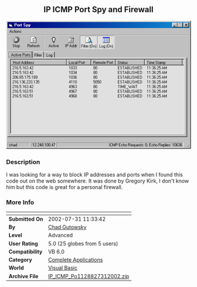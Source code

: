 ﻿<div align="center">

## IP ICMP Port Spy and Firewall

<img src="PIC2002731124358396.gif">
</div>

### Description

I was looking for a way to block IP addresses and ports when I found this code out on the web somewhere. It was done by Gregory Kirk, I don't know him but this code is great for a personal firewall.
 
### More Info
 


<span>             |<span>
---                |---
**Submitted On**   |2002-07-31 11:33:42
**By**             |[Chad Gutowsky](https://github.com/Planet-Source-Code/PSCIndex/blob/master/ByAuthor/chad-gutowsky.md)
**Level**          |Advanced
**User Rating**    |5.0 (25 globes from 5 users)
**Compatibility**  |VB 6\.0
**Category**       |[Complete Applications](https://github.com/Planet-Source-Code/PSCIndex/blob/master/ByCategory/complete-applications__1-27.md)
**World**          |[Visual Basic](https://github.com/Planet-Source-Code/PSCIndex/blob/master/ByWorld/visual-basic.md)
**Archive File**   |[IP\_ICMP\_Po1128827312002\.zip](https://github.com/Planet-Source-Code/chad-gutowsky-ip-icmp-port-spy-and-firewall__1-37451/archive/master.zip)








